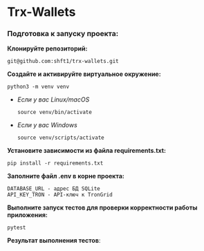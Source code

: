 # Trx-Wallets

### Подготовка к запуску проекта:

**Клонируйте репозиторий:**

```
git@github.com:shft1/trx-wallets.git
```

**Создайте и активируйте виртуальное окружение:**

```
python3 -m venv venv
```

- _Если у вас Linux/macOS_
  ```
  source venv/bin/activate
  ```
- _Если у вас Windows_
  ```
  source venv/scripts/activate
  ```

**Установите зависимости из файла requirements.txt:**

```
pip install -r requirements.txt
```

**Заполните файл .env в корне проекта:**

```
DATABASE_URL - адрес БД SQLite
API_KEY_TRON - API-ключ к TronGrid
```

**Выполните запуск тестов для проверки корректности работы приложения:**

```
pytest
```

**Результат выполнения тестов**:

